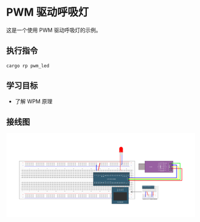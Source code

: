 # PWM 驱动呼吸灯

这是一个使用 PWM 驱动呼吸灯的示例。

## 执行指令

```shell
cargo rp pwm_led
```

## 学习目标

- 了解 WPM 原理

## 接线图

![](../../../images/wiring_diagram/6-3%20PWM驱动LED呼吸灯.jpg)
